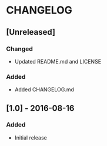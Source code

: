 # CHANGELOG

## [Unreleased]
### Changed
- Updated README.md and LICENSE

### Added
- Added CHANGELOG.md

## [1.0] - 2016-08-16
### Added
- Initial release
